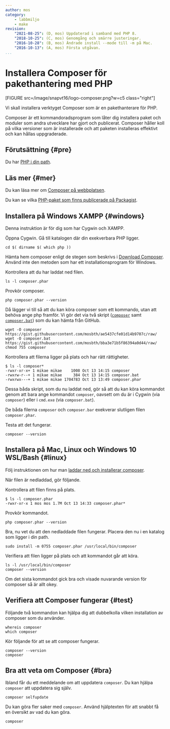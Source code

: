 ```yaml
---
author: mos
category:
    - labbmiljo
    - make
revision:
    "2021-08-25": (D, mos) Uppdaterad i samband med PHP 8.
    "2018-10-25": (C, mos) Genomgång och smärre justeringar.
    "2016-10-28": (B, mos) Ändrade install --mode till -m på Mac.
    "2016-10-13": (A, mos) Första utgåvan.
...
```

Installera Composer för pakethantering med PHP
===================================

[FIGURE src=/image/snapvt16/logo-composer.png?w=c5 class="right"]

Vi skall installera verktyget Composer som är en pakethanterare för PHP.

Composer är ett kommandoradsprogram som låter dig installera paket och moduler som andra utvecklare har gjort och publicerat. Composer håller koll på vilka versioner som är installerade och att paketen installeras effektivt och kan hållas uppgraderade.


<!--more-->



Förutsättning {#pre}
-------------------------------

Du har [PHP i din path](labbmiljo/php-i-pathen).



Läs mer {#mer}
-------------------------------

Du kan läsa mer om [Composer på webbplatsen](https://getcomposer.org/).

Du kan se vilka [PHP-paket som finns publicerade på Packagist](https://packagist.org/).



Installera på Windows XAMPP {#windows}
-------------------------------

Denna instruktion är för dig som har Cygwin och XAMPP.

Öppna Cygwin. Gå till katalogen där din exekverbara PHP ligger.

```text
cd $( dirname $( which php ))
```

Hämta hem composer enligt de stegen som beskrivs i [Download Composer](https://getcomposer.org/download/). Använd inte den metoden som har ett installationsprogram för Windows.

Kontrollera att du har laddat ned filen.

```text
ls -l composer.phar
```

Provkör composer.

```text
php composer.phar --version
```

Då lägger vi till så att du kan köra composer som ett kommando, utan att behöva ange php framför. Vi gör det via två skript ([`composer`](https://gist.github.com/mosbth/ae5437cfe01d14b9707c) samt [`composer.bat`](https://gist.github.com/mosbth/bba3e71b5f86394a0d44)) som du kan hämta från GitHub.

```text
wget -O composer https://gist.githubusercontent.com/mosbth/ae5437cfe01d14b9707c/raw/
wget -O composer.bat https://gist.githubusercontent.com/mosbth/bba3e71b5f86394a0d44/raw/
chmod 755 composer
```

Kontrollera att filerna ligger på plats och har rätt rättigheter.

```text
$ ls -l composer*
-rwxr-xr-x+ 1 mikae mikae    1008 Oct 13 14:15 composer
-rwxrw-r--+ 1 mikae mikae     384 Oct 13 14:15 composer.bat
-rwxrwx---+ 1 mikae mikae 1704783 Oct 13 13:49 composer.phar
```

Dessa båda skript, som du nu laddat ned, gör så att du kan köra kommandot genom att bara ange kommandot `composer`, oavsett om du är i Cygwin (via `composer`) eller i `cmd.exe` (via `composer.bat`).

De båda filerna `composer` och `composer.bar` exekverar slutligen filen `composer.phar`.

Testa att det fungerar.

```text
composer --version
```



Installera på Mac, Linux och Windows 10 WSL/Bash {#linux}
-------------------------------

Följ instruktionen om hur man [laddar ned och installerar composer](https://getcomposer.org/download/).

När filen är nedladdad, gör följande.

Kontrollera att filen finns på plats.

```text
$ ls -l composer.phar
-rwxr-xr-x 1 mos mos 1.7M Oct 13 14:33 composer.phar*
```

Provkör kommandot.

```text
php composer.phar --version
```

Bra, nu vet du att den nedladdade filen fungerar. Placera den nu i en katalog som ligger i din path.

```text
sudo install -m 0755 composer.phar /usr/local/bin/composer
```

Verifiera att filen ligger på plats och att kommandot går att köra.

```text
ls -l /usr/local/bin/composer
composer --version
```

Om det sista kommandot gick bra och visade nuvarande version för composer så är allt okey.



Verifiera att Composer fungerar {#test}
-------------------------------

Följande två kommandon kan hjälpa dig att dubbelkolla vilken installation av composer som du använder.

```text
whereis composer
which composer
```

Kör följande för att se att composer fungerar.

```text
composer --version
composer
```



Bra att veta om Composer {#bra}
-------------------------------

Ibland får du ett meddelande om att uppdatera `composer`. Du kan hjälpa `composer` att uppdatera sig själv.

```text
composer selfupdate
```

Du kan göra fler saker med `composer`. Använd hjälptexten för att snabbt få en översikt av vad du kan göra.

```text
composer
```
